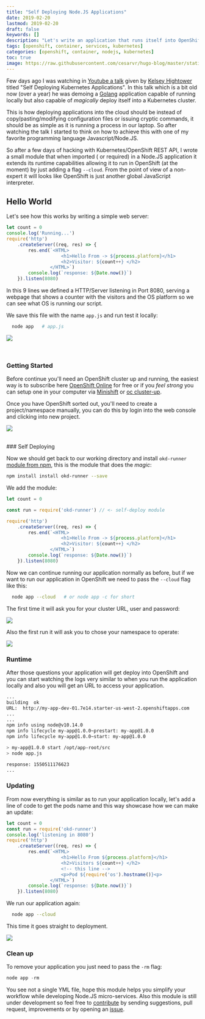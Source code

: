```yaml
---
title: "Self Deploying Node.JS Applications"
date: 2019-02-20
lastmod: 2019-02-20
draft: false
keywords: []
description: "Let's write an application that runs itself into OpenShift."
tags: [openshift, container, services, kubernetes]
categories: [openshift, container, nodejs, kubernetes]
toc: true
image: https://raw.githubusercontent.com/cesarvr/hugo-blog/master/static/static/logo/js.png
---
```


Few days ago I was watching in [Youtube a talk](https://www.youtube.com/watch?v=XPC-hFL-4lU) given by [Kelsey Hightower](https://twitter.com/kelseyhightower) titled "Self Deploying Kubernetes Applications". In this talk which is a bit old now (over a year) he was demoing a [Golang](https://golang.org) application capable of running locally but also capable of *magically* deploy itself into a Kubernetes cluster.

<!--more-->

This is how deploying applications into the cloud should be instead of copy/pasting/modifying configuration files or issuing cryptic commands, it should be as simple as it is running a process in our laptop. So after watching the talk I started to think on how to achieve this with one of my favorite programming language Javascript/Node.JS.

So after a few days of hacking with Kubernetes/OpenShift REST API, I wrote a small module that when imported ( or required) in a Node.JS application it extends its runtime capabilities allowing it to run in OpenShift (at the moment) by just adding a flag ``--cloud``. From the point of view of a non-expert it will looks like OpenShift is just another global JavaScript interpreter.

## Hello World

Let's see how this works by writing a simple web server:

```js
let count = 0
console.log('Running...')
require('http')
    .createServer((req, res) => {
        res.end(`<HTML>
                    <h1>Hello From -> ${process.platform}</h1>
                    <h2>Visitor: ${count++} </h2>
                </HTML>`)
        console.log(`response: ${Date.now()}`)
    }).listen(8080)
```
In this 9 lines we defined a HTTP/Server listening in Port 8080, serving a webpage that shows a counter with the visitors and the OS platform so we can see what OS is running our script.

We save this file with the name ``app.js`` and run test it locally:

```sh
  node app   # app.js
```

![](https://github.com/cesarvr/hugo-blog/blob/master/static/self-deploy/self-deploy-before.gif?raw=true)


<BR>

### Getting Started

Before continue you'll need an OpenShift cluster up and running, the easiest way is to subscribe here [OpenShift Online](https://manage.openshift.com/) for free or if you *feel strong* you can setup one in your computer via [Minishift](https://github.com/minishift/minishift) or [oc cluster-up](https://github.com/cesarvr/Openshift#ocup).

Once you have OpenShift sorted out, you'll need to create a project/namespace manually, you can do this by login into the web console and clicking into new project.

![](https://github.com/cesarvr/hugo-blog/blob/master/static/self-deploy/making-project.gif?raw=true)

<BR>
### Self Deploying

Now we should get back to our working directory and install ``okd-runner`` [module from npm](https://www.npmjs.com/package/okd-runner), this is the module that does the *magic*:

```sh
npm install install okd-runner --save
```

We add the module:

```js
let count = 0

const run = require('okd-runner') // <- self-deploy module

require('http')
    .createServer((req, res) => {
        res.end(`<HTML>
                    <h1>Hello From -> ${process.platform}</h1>
                    <h2>Visitor: ${count++} </h2>
                </HTML>`)
        console.log(`response: ${Date.now()}`)
    }).listen(8080)
```

Now we can continue running our application normally as before, but if we want to run our application in OpenShift we need to pass the ``--cloud`` flag like this:

```sh
  node app --cloud   # or node app -c for short
```

The first time it will ask you for your cluster URL, user and password:

![](https://github.com/cesarvr/hugo-blog/blob/master/static/self-deploy/creds.gif?raw=true)


Also the first run it will ask you to chose your namespace to operate:

![](https://github.com/cesarvr/hugo-blog/blob/master/static/self-deploy/deploy.gif?raw=true)


### Runtime

After those questions your application will get deploy into OpenShift and you can start watching the logs very similar to when you run the application locally and also you will get an URL to access your application.

```sh
...
building  ok
URL:  http://my-app-dev-01.7e14.starter-us-west-2.openshiftapps.com
...
...
npm info using node@v10.14.0
npm info lifecycle my-app@1.0.0~prestart: my-app@1.0.0
npm info lifecycle my-app@1.0.0~start: my-app@1.0.0

> my-app@1.0.0 start /opt/app-root/src
> node app.js

response: 1550511176623
...
```

### Updating

From now everything is similar as to run your application locally, let's add a line of code to get the pods name and this way showcase how we can make an update:

```js
let count = 0
const run = require('okd-runner')
console.log('listening in 8080')
require('http')
    .createServer((req, res) => {
        res.end(`<HTML>
                    <h1>Hello From ${process.platform}</h1>
                    <h2>Visitors ${count++} </h2>
                    <!-- this line -->
                    <p>Pod ${require('os').hostname()}<p>
                </HTML>`)
        console.log(`response: ${Date.now()}`)
    }).listen(8080)

```

We run our application again:

```sh
  node app --cloud
```

This time it goes straight to deployment.

![](https://github.com/cesarvr/hugo-blog/blob/master/static/self-deploy/oc-update.gif?raw=true)


### Clean up

To remove your application you just need to pass the ``-rm`` flag:

```js
node app -rm
```


You see not a single YML file, hope this module helps you simplify your workflow while developing Node.JS micro-services. Also this module is still under development so feel free to [contribute](https://github.com/cesarvr/okd-runner) by sending suggestions, pull request, improvements or by opening an [issue](https://github.com/cesarvr/okd-runner/issues).  
